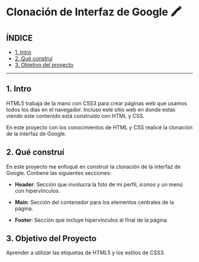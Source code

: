 # Clonación de Interfaz de Google 🖍

## ÍNDICE
* [1. Intro](https://github.com/Salmailc/googleclon/blob/main/README.md#1-intro)
* [2. Qué construí](https://github.com/Salmailc/googleclon/blob/main/README.md#2-qu%C3%A9-constru%C3%AD)
* [3. Objetivo del proyecto](https://github.com/Salmailc/googleclon/blob/main/README.md#objetivo-del-proyecto)

****
## 1. Intro
HTML5 trabaja de la mano con CSS3 para crear páginas web que usamos todos los días en el navegador. Incluso este sitio web en donde estas viendo este contenido está construido con HTML y CSS.

En este proyecto con los conocimientos de HTML y CSS realicé la clonación de la interfaz de Google.

## 2. Qué construí
En este proyecto me enfoqué en construir la clonación de la interfaz de Google. Contiene las siguientes secciones:

* **Header**: Sección que involucra la foto de mi perfil, iconos y un menú con hipervínculos.

* **Main**: Sección del contenedor para los elementos centrales de la página.

* **Footer**: Sección que incluye hipervínculos al final de la página.

## 3. Objetivo del Proyecto
Aprender a utilizar las etiquetas de HTML5 y los estilos de CSS3.
